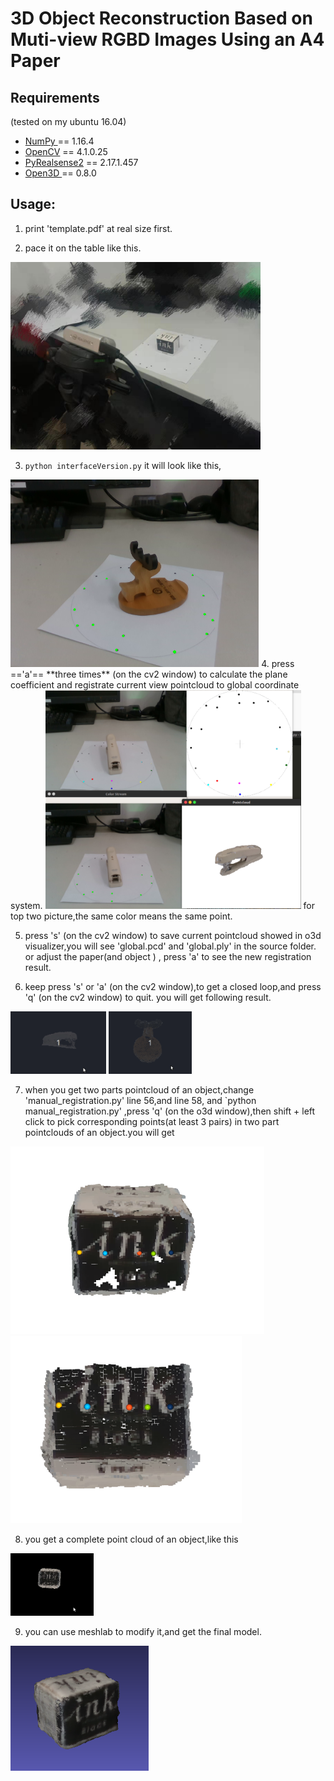 # 3D Object Reconstruction Based on Muti-view RGBD Images Using an A4 Paper

## Requirements
(tested on my ubuntu 16.04)
* [NumPy ](https://pypi.org/project/numpy/) == 1.16.4 
* [OpenCV](https://pypi.org/project/opencv-python/) == 4.1.0.25  
* [PyRealsense2](https://pypi.org/project/pyrealsense2/) == 2.17.1.457  
* [Open3D ](https://github.com/IntelVCL/Open3D) == 0.8.0


## Usage:
1. print 'template.pdf' at real size first.

2. pace it on the table like this.

<img src="./doc/workbench.jpg" height="300" width="" >

3. `python interfaceVersion.py` 
it will look like this,
<img src="./doc/pic1.png" height="300" width="" >
4. press =='a'==  **three times** (on the cv2 window) to calculate the plane coefficient and registrate current view pointcloud to global coordinate system.
<img src="./doc/visualization.png" height="350" width="" >
for top two picture,the same color means the same point.

5. press 's' (on the cv2 window) to save current pointcloud showed in o3d visualizer,you will see 'global.pcd' and 'global.ply' in the source folder.
or adjust the paper(and object ) , press 'a' to see the new registration result. 

6. keep press 's' or 'a' (on the cv2 window),to get a closed loop,and press 'q' (on the cv2 window) to quit.
you will get following result.
<img src="./doc/stapler.gif" height="100" width="" >
<img src="./doc/deer.gif" height="100" width="" >

7. when you get two parts pointcloud of an object,change 'manual_registration.py' line 56,and line 58, and `python manual_registration.py' ,press 'q' (on the o3d window),then shift + left click to pick corresponding points(at least 3 pairs) in two part pointclouds of an object.you will get 
<img src="./doc/ink_1.png" height="300" width="" >
<img src="./doc/ink_2.png" height="300" width="" >

8. you get a complete point cloud of an object,like this
<img src="./doc/ink_box.gif" height="100" width="" >

9. you can use meshlab to modify it,and get the final model.
<img src="./doc/ink_box3.png" height="200" width="" >